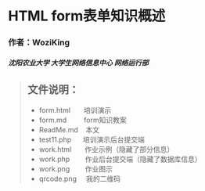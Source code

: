 # HTML form表单知识概述
### 作者：WoziKing
##### 沈阳农业大学 大学生网络信息中心 网络运行部

> ## 文件说明：
> * form.html&nbsp;&nbsp;&nbsp;&nbsp;&nbsp;&nbsp;&nbsp;培训演示
> * form.md&nbsp;&nbsp;&nbsp;&nbsp;&nbsp;&nbsp;&nbsp;&nbsp;&nbsp;form知识教案
> * ReadMe.md&nbsp;&nbsp;&nbsp;&nbsp;本文
> * test11.php&nbsp;&nbsp;&nbsp;&nbsp;&nbsp;&nbsp;培训演示后台提交端
> * work.html&nbsp;&nbsp;&nbsp;&nbsp;&nbsp;&nbsp;&nbsp;作业示例（隐藏了部分信息）
> * work.php&nbsp;&nbsp;&nbsp;&nbsp;&nbsp;&nbsp;&nbsp;&nbsp;作业后台提交端（隐藏了数据库信息）
> * work.png&nbsp;&nbsp;&nbsp;&nbsp;&nbsp;&nbsp;&nbsp;&nbsp;作业图示
> * qrcode.png&nbsp;&nbsp;&nbsp;&nbsp;&nbsp;我的二维码